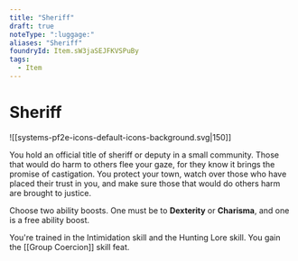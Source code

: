 ```yaml
---
title: "Sheriff"
draft: true
noteType: ":luggage:"
aliases: "Sheriff"
foundryId: Item.sW3jaSEJFKVSPuBy
tags:
  - Item
---
```


# Sheriff
![[systems-pf2e-icons-default-icons-background.svg|150]]

You hold an official title of sheriff or deputy in a small community. Those that would do harm to others flee your gaze, for they know it brings the promise of castigation. You protect your town, watch over those who have placed their trust in you, and make sure those that would do others harm are brought to justice.

Choose two ability boosts. One must be to **Dexterity** or **Charisma**, and one is a free ability boost.

You're trained in the Intimidation skill and the Hunting Lore skill. You gain the [[Group Coercion]] skill feat.
